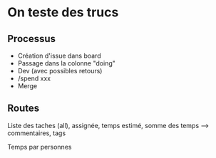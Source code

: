 # On teste des trucs

## Processus

- Création d'issue dans board
- Passage dans la colonne "doing"
- Dev (avec possibles retours)
- /spend xxx
- Merge

## Routes

Liste des taches (all), assignée, temps estimé, somme des temps --> commentaires, tags

Temps par personnes
